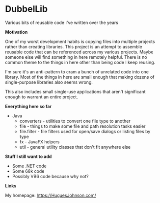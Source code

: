 # DubbelLib
Various bits of reusable code I've written over the years

**Motivation**

One of my worst development habits is copying files into multiple projects rather than creating libraries. This project is an attempt to assemble reusable code that can be referenced across my various projects. Maybe someone else will find something in here remotely helpful. There is no common theme to the things in here other than being code I keep reusing.

I'm sure it's an anti-pattern to cram a bunch of unrelated code into one library. Most of the things in here are small enough that making dozens of single-purpose libraries also seems wrong. 

This also includes small single-use applications that aren't significant enough to warrant an entire project. 

**Everything here so far**

* Java
	* converters - utilities to convert one file type to another
	* file - things to make some file and path resolution tasks easier
	* file.filter - file filters used for open/save dialogs or listing files by type
	* fx - JavaFX helpers
	* util - general utility classes that don't fit anywhere else

**Stuff I still want to add**

* Some .NET code
* Some 68k code
* Possibly VB6 code because why not?

**Links**

My homepage: https://HuguesJohnson.com/
